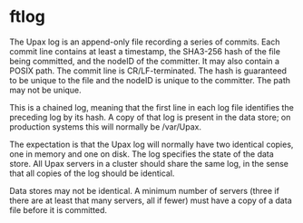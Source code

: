 ftlog
=====

The Upax log is an append-only file recording a series of commits.
Each commit line contains at least a timestamp, the SHA3-256 hash of 
the file being committed, and the nodeID of the committer.  It may 
also contain a POSIX path.  The commit line is CR/LF-terminated.
The hash is guaranteed to be unique to the file and the nodeID is
unique to the committer.  The path may not be unique.

This is a chained log, meaning that the first line in each log file
identifies the preceding log by its hash.  A copy of that log is
present in the data store; on production systems this will normally
be /var/Upax.

The expectation is that the Upax log will normally have two 
identical copies, one in memory and one on disk.  The log specifies
the state of the data store.  All Upax servers in a cluster should 
share the same log, in the sense that all copies of the log should
be identical.  

Data stores may not be identical.  A minimum number of servers 
(three if there are at least that many servers, all if fewer) must
have a copy of a data file before it is committed.  
